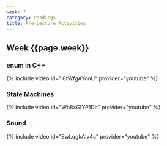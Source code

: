 ```yaml
---
week: 7
category: readings
title: Pre-Lecture Activities
---
```


## Week {{page.week}}

### enum in C++
{% include video id="l8tWfgAYcoU" provider="youtube" %}

### State Machines
{% include video id="Wh8xGIYP1Dc" provider="youtube" %}

### Sound
{% include video id="EwLqgkAlv4c" provider="youtube" %}
